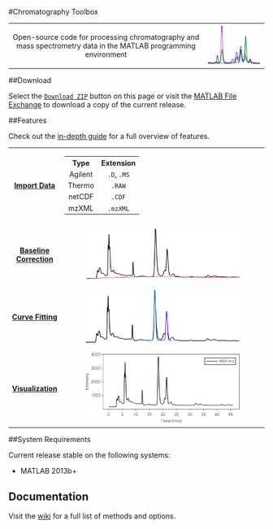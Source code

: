 #Chromatography Toolbox

<table style="width:100%">
<tr>

<td align="center">
	Open-source code for processing chromatography and mass spectrometry data in the MATLAB programming environment
</td>

<td>
	<img src="Examples/Images/main.png"/>
</td>

</tr>
</table>

##Download

Select the [`Download ZIP`](https://github.com/chemplexity/chromatography/archive/master.zip) button on this page or visit the [MATLAB File Exchange](http://www.mathworks.com/matlabcentral/fileexchange/47696-chromatography-toolbox) to download a copy of the current release.

##Features

Check out the [in-depth guide](https://github.com/chemplexity/chromatography/wiki/) for a full overview of features.

<table style="width:100%">
<tr>

<td align="center">
	<b><a href="https://github.com/chemplexity/chromatography/wiki/Import">Import Data</a></b>
</td>

<td align="center" style="width:100%">
	<table style="width:100%">
	<tr>
		<th>Type</th>
		<th>Extension</th>
	</tr><tr></tr><tr>
		<td align="center">Agilent </td>
		<td align="center"><code>.D</code>, <code>.MS</code></td>
	</tr><tr></tr><tr>
		<td align="center">Thermo</td>
		<td align="center"><code>.RAW</code></td>
	</tr><tr></tr><tr>
		<td align="center">netCDF</td>
		<td align="center"><code>.CDF</code></td>
    </tr><tr></tr><tr>
		<td align="center">mzXML</td>
		<td align="center"><code>.mzXML</code></td>
	</tr>
	</table>
</td>

</tr><tr><td colspan="2"></td></tr><tr>

<td align="center">
	<b><a href="https://github.com/chemplexity/chromatography/wiki/Baseline">Baseline Correction</a></b>
</td>

<td align="center">
	<img src="Examples/Images/baseline.png" width="80%"/>
</td>		

</tr><tr><td colspan="2"></td></tr><tr>

<td align="center">
	<b><a href="https://github.com/chemplexity/chromatography/wiki/Integrate">Curve Fitting</a></b>
</td>

<td align="center">
	<img src="Examples/Images/integration.png" width="80%"/>
</td>	

</tr><tr><td colspan="2"></td></tr><tr>

<td align="center">
	<b><a href="https://github.com/chemplexity/chromatography/wiki/Visualize">Visualization</a></b>
</td>

<td align="center">
	<img src="Examples/Images/visualization.png" width="80%"/>
</td>	

</tr>
</table>

##System Requirements

Current release stable on the following systems:

* MATLAB 2013b+

## Documentation
Visit the [wiki](https://github.com/chemplexity/chromatography/wiki/) for a full list of methods and options.
